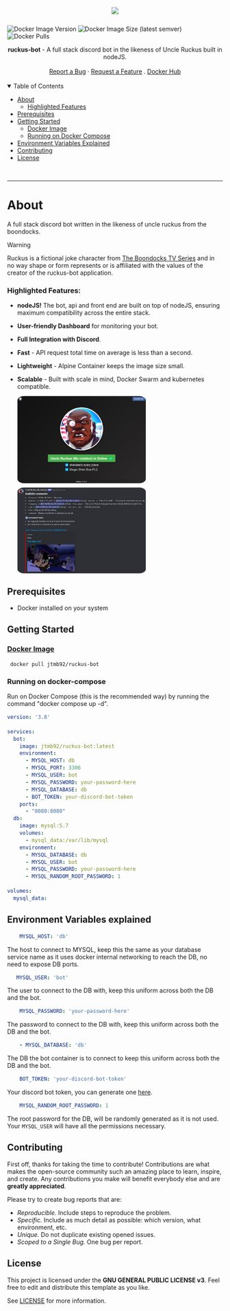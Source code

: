 <h1 align="center">
  <a href="https://github.com/jtmb">
    <img src="https://www2.d125.org/applied_arts/teched/courses/WEB/portfolios/2014_FallP5/Stencel_Portfolio/HTML/Projects/Character%20Page/Image%20Files/ruckus_image.png" height="150">
  </a>
</h1>

![Docker Image Version](https://img.shields.io/docker/v/jtmb92/ruckus-bot?sort=semver)
![Docker Image Size (latest semver)](https://img.shields.io/docker/image-size/jtmb92/ruckus-bot)
![Docker Pulls](https://img.shields.io/docker/pulls/jtmb92/ruckus-bot)


<div align="center">
  <b>ruckus-bot</b> - A full stack discord bot in the likeness of Uncle Ruckus built in nodeJS.
  <br />
  <br />
  <a href="https://github.com/jtmb/ip_check/issues/new?assignees=&labels=bug&title=bug%3A+">Report a Bug</a>
  ·
  <a href="https://github.com/jtmb/ip_check/issues/new?assignees=&labels=enhancement&template=02_FEATURE_REQUEST.md&title=feat%3A+">Request a Feature</a>
  .
  <a href="https://hub.docker.com/repository/docker/jtmb92/cloudflare_ip_checker/general">Docker Hub</a>
</div>
<br>
<details open="open">
<summary>Table of Contents</summary>

- [About](#about)
    - [Highlighted Features](#highlighted-features)
- [Prerequisites](#prerequisites)
- [Getting Started](#getting-started)
    - [Docker Image](#docker-image)
    - [Running on Docker Compose](#running-on-docker-compose)
- [Environment Variables Explained](#environment-variables-explained)
- [Contributing](#contributing)
- [License](#license)

</details>
<br>

---

### <h1>About</h1>

A full stack discord bot written in the likeness of uncle ruckus from the boondocks.

> [!WARNING]  
> Ruckus is a fictional joke character from  [The Boondocks TV Series](https://en.wikipedia.org/wiki/The_Boondocks_(TV_series)) and in no way shape or form represents or is affiliated with the values of the creator of the ruckus-bot application.

### Highlighted Features:

- <b>nodeJS!</b> The bot, api and front end are built on top of nodeJS, ensuring maximum compatibility across the entire stack.
- <b>User-friendly Dashboard</b> for monitoring your bot.
- <b>Full Integration with Discord</b>.
- <b>Fast</b> - API request total time on average is less than a second.
- <b>Lightweight</b> - Alpine Container keeps the image size small.
- <b>Scalable</b> - Built with scale in mind, Docker Swarm and kubernetes compatible.


    <div style="display: flex; flex-wrap: wrap; gap: 10px;">
    <img src="src/image.png" alt="Image 1" style="width: 300px; height: auto; border-radius: 5%;">
    <img src="src/image1.png" alt="Image 2" style="width: 300px; height: auto; border-radius: 5%;">
    </div>



## Prerequisites

- Docker installed on your system

### <h2>Getting Started</h2>
### [Docker Image](https://hub.docker.com/r/jtmb92/ez-backups)
```docker
 docker pull jtmb92/ruckus-bot
```
### Running on docker-compose
Run on Docker Compose (this is the recommended way) by running the command "docker compose up -d".

```yaml
version: '3.8'

services:
  bot:
    image: jtmb92/ruckus-bot:latest
    environment:
      - MYSQL_HOST: db
      - MYSQL_PORT: 3306
      - MYSQL_USER: bot
      - MYSQL_PASSWORD: your-password-here
      - MYSQL_DATABASE: db
      - BOT_TOKEN: your-discord-bot-token
    ports:
      - "8080:8080"
  db:
    image: mysql:5.7
    volumes:
      - mysql_data:/var/lib/mysql
    environment:
      - MYSQL_DATABASE: db
      - MYSQL_USER: bot
      - MYSQL_PASSWORD: your-password-here
      - MYSQL_RANDOM_ROOT_PASSWORD: 1

volumes:
  mysql_data:
```


## Environment Variables explained

```yaml
    MYSQL_HOST: 'db'
```  
The host to connect to MYSQL, keep this the same as your database service name as it uses docker internal networking to reach the DB, no need to expose DB ports.
```yaml
   MYSQL_USER: 'bot'
```     
The user to connect to the DB with, keep this uniform across both the DB and the bot.
```yaml
    MYSQL_PASSWORD: 'your-password-here'
```      
The password to connect to the DB with, keep this uniform across both the DB and the bot.
```yaml
    - MYSQL_DATABASE: 'db'
```     
The DB the bot container is to connect to keep this uniform across both the DB and the bot.
```yaml
    BOT_TOKEN: 'your-discord-bot-token'
```      
Your discord bot token, you can generate one [here](https://discord.com/developers/applications).

```yaml
    MYSQL_RANDOM_ROOT_PASSWORD: 1
```    
The root password for the DB, will be randomly generated as it is not used. Your `MYSQL_USER` will have all the permissions necessary.

## Contributing

First off, thanks for taking the time to contribute! Contributions are what makes the open-source community such an amazing place to learn, inspire, and create. Any contributions you make will benefit everybody else and are **greatly appreciated**.

Please try to create bug reports that are:

- _Reproducible._ Include steps to reproduce the problem.
- _Specific._ Include as much detail as possible: which version, what environment, etc.
- _Unique._ Do not duplicate existing opened issues.
- _Scoped to a Single Bug._ One bug per report.

## License

This project is licensed under the **GNU GENERAL PUBLIC LICENSE v3**. Feel free to edit and distribute this template as you like.

See [LICENSE](LICENSE) for more information. 

